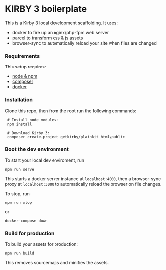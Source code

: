 # KIRBY 3 boilerplate

This is a Kirby 3 local development scaffolding. It uses:

- docker to fire up an nginx/php-fpm web server
- parcel to transform css & js assets
- browser-sync to automatically reload your site when files are changed

### Requirements
This setup requires:

- [node & npm](https://nodejs.org/en/)
- [composer](https://getcomposer.org/download/)
- [docker](https://www.docker.com/products/docker-desktop)

### Installation
Clone this repo, then from the root run the following commands:

```
 # Install node modules:
 npm install

 # Download Kirby 3:
 composer create-project getkirby/plainkit html/public
```

### Boot the dev environment
To start your local dev enviroment, run  
```
npm run serve
```

This starts a docker server instance at `localhost:4000`, then a browser-sync proxy at `localhost:3000` to automatically reload the browser on file changes.

To stop, run  
```
npm run stop
```
or  
```
docker-compose down
```

### Build for production
To build your assets for production:  
```
npm run build
```

This removes sourcemaps and minifies the assets.
